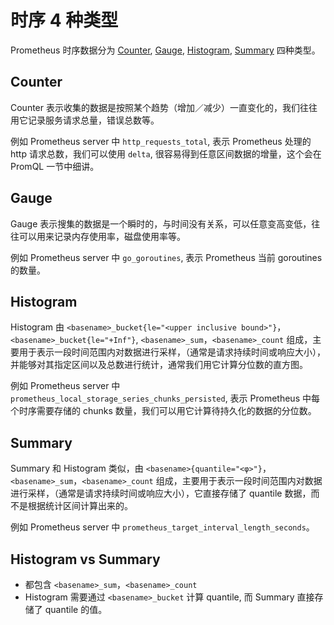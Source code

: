 # 时序 4 种类型

Prometheus 时序数据分为 [Counter](https://prometheus.io/docs/concepts/metric_types/#counter), [Gauge](https://prometheus.io/docs/concepts/metric_types/#gauge), [Histogram](https://prometheus.io/docs/concepts/metric_types/#histogram), [Summary](https://prometheus.io/docs/concepts/metric_types/#summary) 四种类型。


## Counter

Counter 表示收集的数据是按照某个趋势（增加／减少）一直变化的，我们往往用它记录服务请求总量，错误总数等。

例如 Prometheus server 中 `http_requests_total`,  表示 Prometheus 处理的 http 请求总数，我们可以使用 `delta`, 很容易得到任意区间数据的增量，这个会在 PromQL 一节中细讲。

## Gauge

Gauge 表示搜集的数据是一个瞬时的，与时间没有关系，可以任意变高变低，往往可以用来记录内存使用率，磁盘使用率等。

例如 Prometheus server 中 `go_goroutines`,  表示 Prometheus 当前 goroutines 的数量。

## Histogram

Histogram 由 `<basename>_bucket{le="<upper inclusive bound>"}`，`<basename>_bucket{le="+Inf"}`, `<basename>_sum`，`<basename>_count` 组成，主要用于表示一段时间范围内对数据进行采样，（通常是请求持续时间或响应大小），并能够对其指定区间以及总数进行统计，通常我们用它计算分位数的直方图。

例如 Prometheus server 中 `prometheus_local_storage_series_chunks_persisted`,  表示 Prometheus 中每个时序需要存储的 chunks 数量，我们可以用它计算待持久化的数据的分位数。

## Summary

Summary 和 Histogram 类似，由 `<basename>{quantile="<φ>"}`，`<basename>_sum`，`<basename>_count` 组成，主要用于表示一段时间范围内对数据进行采样，（通常是请求持续时间或响应大小），它直接存储了 quantile 数据，而不是根据统计区间计算出来的。

例如 Prometheus server 中 `prometheus_target_interval_length_seconds`。

## Histogram vs Summary

- 都包含 `<basename>_sum`，`<basename>_count`
- Histogram 需要通过 `<basename>_bucket` 计算 quantile, 而 Summary 直接存储了 quantile 的值。
